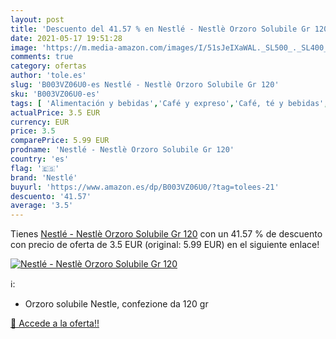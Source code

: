 ```yaml
---
layout: post
title: 'Descuento del 41.57 % en Nestlé - Nestlè Orzoro Solubile Gr 120'
date: 2021-05-17 19:51:28
image: 'https://m.media-amazon.com/images/I/51sJeIXaWAL._SL500_._SL400_.jpg'
comments: true
category: ofertas
author: 'tole.es'
slug: 'B003VZ06U0-es Nestlé - Nestlè Orzoro Solubile Gr 120'
sku: 'B003VZ06U0-es'
tags: [ 'Alimentación y bebidas','Café y expreso','Café, té y bebidas','Cápsulas de café','nestlé', ]
actualPrice: 3.5 EUR
currency: EUR
price: 3.5
comparePrice: 5.99 EUR
prodname: 'Nestlé - Nestlè Orzoro Solubile Gr 120'
country: 'es'
flag: '🇪🇸'
brand: 'Nestlé'
buyurl: 'https://www.amazon.es/dp/B003VZ06U0/?tag=tolees-21'
descuento: '41.57'
average: '3.5'
---
```


Tienes [Nestlé - Nestlè Orzoro Solubile Gr 120](https://www.amazon.es/dp/B003VZ06U0/?tag=tolees-21) con un 41.57 % de descuento con precio de oferta de 3.5 EUR (original: 5.99 EUR) en el siguiente enlace!

[![Nestlé - Nestlè Orzoro Solubile Gr 120](https://m.media-amazon.com/images/I/51sJeIXaWAL._SL500_._SL400_.jpg)](https://www.amazon.es/dp/B003VZ06U0/?tag=tolees-21)

ℹ️:

- Orzoro solubile Nestle, confezione da 120 gr

[🛒 Accede a la oferta!!](https://www.amazon.es/dp/B003VZ06U0/?tag=tolees-21)
